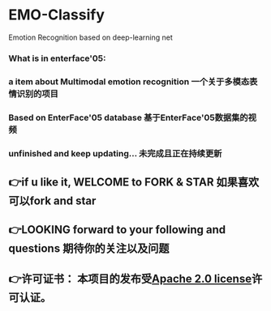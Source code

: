 # EMO-Classify
Emotion Recognition based on deep-learning net
###   What is in enterface'05:
###     a item about Multimodal emotion recognition 一个关于多模态表情识别的项目
###     Based on EnterFace'05 database 基于EnterFace'05数据集的视频
###     unfinished and keep updating... 未完成且正在持续更新
## 👉if u like it, WELCOME to FORK & STAR 如果喜欢可以fork and star
## 👉LOOKING forward to your following and questions 期待你的关注以及问题
## 👉许可证书： 本项目的发布受[Apache 2.0 license](https://www.apache.org/licenses/LICENSE-2.0.txt)许可认证。
